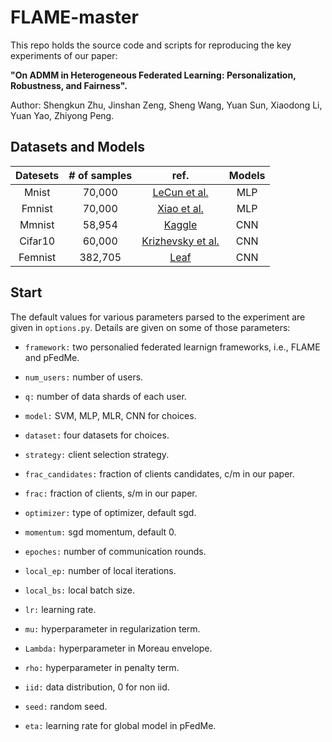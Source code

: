 # FLAME-master
This repo holds the source code and scripts for reproducing the key experiments of our paper:

**"On ADMM in Heterogeneous Federated Learning: Personalization, Robustness, and Fairness".**

Author: Shengkun Zhu, Jinshan Zeng, Sheng Wang, Yuan Sun, Xiaodong Li, Yuan Yao, Zhiyong Peng.
## Datasets and Models
| Datesets | # of samples | ref. | Models |
| :----: | :----: | :----: | :----: |
Mnist | 70,000 | [LeCun et al.](https://citeseerx.ist.psu.edu/document?repid=rep1&type=pdf&doi=4cccb7c5b2d59bc0b86914340c81b26dd4835140) | MLP
Fmnist | 70,000 | [Xiao et al.](https://arxiv.org/pdf/1708.07747.pdf) | MLP |
Mmnist | 58,954 | [Kaggle](https://www.kaggle.com/datasets/andrewmvd/medical-mnist) | CNN
Cifar10 | 60,000 | [Krizhevsky et al.](http://www.cs.utoronto.ca/~kriz/learning-features-2009-TR.pdf) | CNN
Femnist | 382,705 | [Leaf](https://leaf.cmu.edu/) | CNN
## Start

The default values for various parameters parsed to the experiment are given in `options.py`. Details are given on some of those parameters:
* `framework:` two personalied federated learnign frameworks, i.e., FLAME and pFedMe.

* `num_users:` number of users.

* `q:` number of data shards of each user.

* `model:` SVM, MLP, MLR, CNN for choices.

* `dataset:` four datasets for choices.

* `strategy:` client selection strategy.

* `frac_candidates:` fraction of clients candidates, c/m in our paper.

* `frac:` fraction of clients, s/m in our paper.

* `optimizer:` type of optimizer, default sgd.

* `momentum:` sgd momentum, default 0.

* `epoches:` number of communication rounds.

* `local_ep:` number of local iterations.

* `local_bs:` local batch size.

* `lr:` learning rate.

* `mu:` hyperparameter in regularization term.

* `Lambda:` hyperparameter in Moreau envelope.

* `rho:` hyperparameter in penalty term.

* `iid:` data distribution, 0 for non iid.

* `seed:` random seed.

* `eta:` learning rate for global model in pFedMe.
